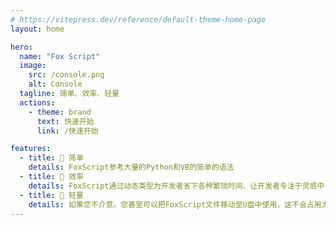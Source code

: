 ```yaml
---
# https://vitepress.dev/reference/default-theme-home-page
layout: home

hero:
  name: "Fox Script"
  image:
    src: /console.png
    alt: Console
  tagline: 简单、效率、轻量
  actions:
    - theme: brand
      text: 快速开始
      link: /快速开始

features:
  - title: 🚀 简单
    details: FoxScript参考大量的Python和VB的简单的语法
  - title: 🔨 效率
    details: FoxScript通过动态类型为开发者省下各种繁琐时间、让开发者专注于灵感中
  - title: 🔐 轻量
    details: 如果您不介意。您甚至可以把FoxScript文件移动至U盘中使用，这不会占用太大空间
---
```



<style>
:root {
  --vp-home-hero-name-color: transparent;
  --vp-home-hero-name-background: -webkit-linear-gradient(120deg, #bd34fe 30%, #41d1ff);

  --vp-home-hero-image-background-image: linear-gradient(-45deg, #bd34fe 50%, #47caff 50%);
  --vp-home-hero-image-filter: blur(44px);
}

@media (min-width: 640px) {
  :root {
    --vp-home-hero-image-filter: blur(56px);
  }
}

@media (min-width: 960px) {
  :root {
    --vp-home-hero-image-filter: blur(68px);
  }
}
</style> 